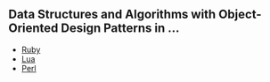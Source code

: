 ## Data Structures and Algorithms with Object-Oriented Design Patterns in ...
- [Ruby](http://www.brpreiss.com/books/opus8/)
- [Lua](http://www.brpreiss.com/books/opus9/)
- [Perl](http://www.brpreiss.com/books/opus10/)


